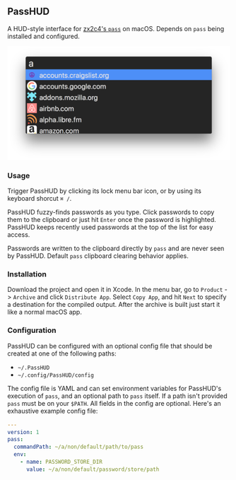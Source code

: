 ## PassHUD

A HUD-style interface for [zx2c4's `pass`](https://www.passwordstore.org) on
macOS. Depends on `pass` being installed and configured.

![PassHUD screen shot](PassHUDScreenShot.png)

### Usage

Trigger PassHUD by clicking its lock menu bar icon, or by using its keyboard
shorcut `⌘ /`.

PassHUD fuzzy-finds passwords as you type. Click passwords to copy them to the
clipboard or just hit `Enter` once the password is highlighted. PassHUD keeps
recently used passwords at the top of the list for easy access.

Passwords are written to the clipboard directly by `pass` and are never seen by
PassHUD. Default `pass` clipboard clearing behavior applies.

### Installation

Download the project and open it in Xcode. In the menu bar, go to `Product` ->
`Archive` and click `Distribute App`. Select `Copy App`, and hit `Next` to
specify a destination for the compiled output. After the archive is built just
start it like a normal macOS app.

### Configuration

PassHUD can be configured with an optional config file that should be created at
one of the following paths:

* `~/.PassHUD`
* `~/.config/PassHUD/config`

The config file is YAML and can set environment variables for PassHUD's
execution of `pass`, and an optional path to `pass` itself. If a path isn't
provided `pass` must be on your `$PATH`. All fields in the config are optional.
Here's an exhaustive example config file:

```yaml
---
version: 1
pass:
  commandPath: ~/a/non/default/path/to/pass
  env:
    - name: PASSWORD_STORE_DIR
      value: ~/a/non/default/password/store/path
```
